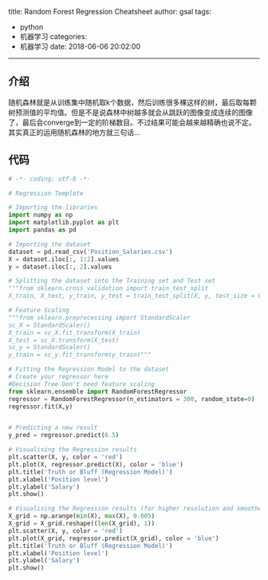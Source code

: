 title: Random Forest Regression Cheatsheet
author: gsal
tags:
  - python
  - 机器学习
categories:
  - 机器学习
date: 2018-06-06 20:02:00
---
## 介绍
随机森林就是从训练集中随机取k个数据，然后训练很多棵这样的树，最后取每颗树预测值的平均值。但是不是说森林中树越多就会从跳跃的图像变成连续的图像了，最后会converge到一定的阶梯数目。不过结果可能会越来越精确也说不定。其实真正的运用随机森林的地方就三句话...

## 代码
``` python
# -*- coding: utf-8 -*-

# Regression Template

# Importing the libraries
import numpy as np
import matplotlib.pyplot as plt
import pandas as pd

# Importing the dataset
dataset = pd.read_csv('Position_Salaries.csv')
X = dataset.iloc[:, 1:2].values
y = dataset.iloc[:, 2].values

# Splitting the dataset into the Training set and Test set
"""from sklearn.cross_validation import train_test_split
X_train, X_test, y_train, y_test = train_test_split(X, y, test_size = 0.2, random_state = 0)"""

# Feature Scaling
"""from sklearn.preprocessing import StandardScaler
sc_X = StandardScaler()
X_train = sc_X.fit_transform(X_train)
X_test = sc_X.transform(X_test)
sc_y = StandardScaler()
y_train = sc_y.fit_transform(y_train)"""

# Fitting the Regression Model to the dataset
# Create your regressor here
#Decision Tree Don't need feature scaling
from sklearn.ensemble import RandomForestRegressor
regressor = RandomForestRegressor(n_estimators = 300, random_state=0)
regressor.fit(X,y)


# Predicting a new result
y_pred = regressor.predict(6.5)

# Visualising the Regression results
plt.scatter(X, y, color = 'red')
plt.plot(X, regressor.predict(X), color = 'blue')
plt.title('Truth or Bluff (Regression Model)')
plt.xlabel('Position level')
plt.ylabel('Salary')
plt.show()

# Visualising the Regression results (for higher resolution and smoother curve)
X_grid = np.arange(min(X), max(X), 0.005)
X_grid = X_grid.reshape((len(X_grid), 1))
plt.scatter(X, y, color = 'red')
plt.plot(X_grid, regressor.predict(X_grid), color = 'blue')
plt.title('Truth or Bluff (Regression Model)')
plt.xlabel('Position level')
plt.ylabel('Salary')
plt.show()
```